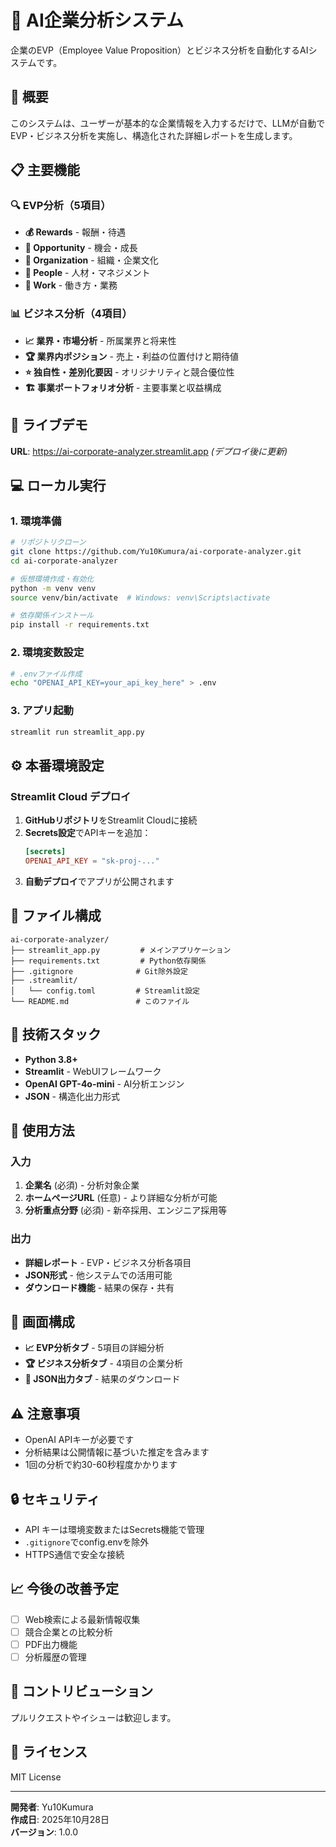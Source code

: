 # 🏢 AI企業分析システム

企業のEVP（Employee Value Proposition）とビジネス分析を自動化するAIシステムです。

## 🎯 概要

このシステムは、ユーザーが基本的な企業情報を入力するだけで、LLMが自動でEVP・ビジネス分析を実施し、構造化された詳細レポートを生成します。

## 📋 主要機能

### 🔍 EVP分析（5項目）
- **💰 Rewards** - 報酬・待遇
- **🚀 Opportunity** - 機会・成長  
- **🏢 Organization** - 組織・企業文化
- **👥 People** - 人材・マネジメント
- **💼 Work** - 働き方・業務

### 📊 ビジネス分析（4項目）
- **📈 業界・市場分析** - 所属業界と将来性
- **🏆 業界内ポジション** - 売上・利益の位置付けと期待値
- **⭐ 独自性・差別化要因** - オリジナリティと競合優位性
- **🏗️ 事業ポートフォリオ分析** - 主要事業と収益構成

## 🚀 ライブデモ

**URL**: https://ai-corporate-analyzer.streamlit.app *(デプロイ後に更新)*

## 💻 ローカル実行

### 1. 環境準備
```bash
# リポジトリクローン
git clone https://github.com/Yu10Kumura/ai-corporate-analyzer.git
cd ai-corporate-analyzer

# 仮想環境作成・有効化
python -m venv venv
source venv/bin/activate  # Windows: venv\Scripts\activate

# 依存関係インストール
pip install -r requirements.txt
```

### 2. 環境変数設定
```bash
# .envファイル作成
echo "OPENAI_API_KEY=your_api_key_here" > .env
```

### 3. アプリ起動
```bash
streamlit run streamlit_app.py
```

## ⚙️ 本番環境設定

### Streamlit Cloud デプロイ

1. **GitHubリポジトリ**をStreamlit Cloudに接続
2. **Secrets設定**でAPIキーを追加：
   ```toml
   [secrets]
   OPENAI_API_KEY = "sk-proj-..."
   ```
3. **自動デプロイ**でアプリが公開されます

## 📁 ファイル構成

```
ai-corporate-analyzer/
├── streamlit_app.py         # メインアプリケーション
├── requirements.txt         # Python依存関係
├── .gitignore              # Git除外設定
├── .streamlit/
│   └── config.toml         # Streamlit設定
└── README.md               # このファイル
```

## 🔧 技術スタック

- **Python 3.8+**
- **Streamlit** - WebUIフレームワーク
- **OpenAI GPT-4o-mini** - AI分析エンジン
- **JSON** - 構造化出力形式

## 📝 使用方法

### 入力
1. **企業名** (必須) - 分析対象企業
2. **ホームページURL** (任意) - より詳細な分析が可能
3. **分析重点分野** (必須) - 新卒採用、エンジニア採用等

### 出力
- **詳細レポート** - EVP・ビジネス分析各項目
- **JSON形式** - 他システムでの活用可能
- **ダウンロード機能** - 結果の保存・共有

## 🎨 画面構成

- **📈 EVP分析タブ** - 5項目の詳細分析
- **🏆 ビジネス分析タブ** - 4項目の企業分析  
- **📄 JSON出力タブ** - 結果のダウンロード

## ⚠️ 注意事項

- OpenAI APIキーが必要です
- 分析結果は公開情報に基づいた推定を含みます
- 1回の分析で約30-60秒程度かかります

## 🔒 セキュリティ

- API キーは環境変数またはSecrets機能で管理
- `.gitignore`でconfig.envを除外
- HTTPS通信で安全な接続

## 📈 今後の改善予定

- [ ] Web検索による最新情報収集
- [ ] 競合企業との比較分析
- [ ] PDF出力機能
- [ ] 分析履歴の管理

## 🤝 コントリビューション

プルリクエストやイシューは歓迎します。

## 📄 ライセンス

MIT License

---

**開発者**: Yu10Kumura  
**作成日**: 2025年10月28日  
**バージョン**: 1.0.0